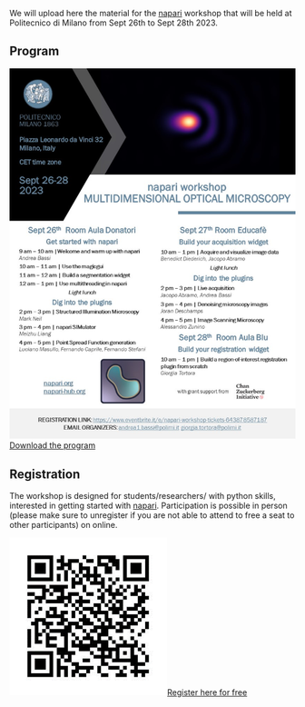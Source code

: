We will upload here the material for the [napari] workshop that will be held at Politecnico di Milano from Sept 26th to Sept 28th 2023. 

## Program
![raw](https://github.com/andreabassi78/napari_workshop_milan/raw/main/program/Flyer.jpg)
[Download the program]

## Registration
The workshop is designed for students/researchers/ with python skills, interested in getting started with [napari].
Participation is possible in person (please make sure to unregister if you are not able to attend to free a seat to other participants) on online.

![raw](https://github.com/andreabassi78/napari_workshop_milan/raw/main/program/registration.png)[Register here for free]

[napari]: https://github.com/napari/napari
[Download the program]: https://github.com/andreabassi78/napari_workshop_milan/raw/main/program/Flyer.pdf
[Register here for free]: https://www.eventbrite.it/e/napari-workshop-tickets-643878587187  